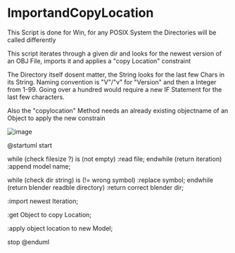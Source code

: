 # ImportandCopyLocation
This Script is done for Win, for any POSIX System the Directories will be called differently

This script iterates through a given dir and looks for the newest version of an OBJ File, imports it and applies a "copy Location" constraint

The Directory itself dosent matter, the String looks for the last few Chars in its String. Naming convention is "V"/"v" for "Version" and then a Integer from 1-99.
Going over a hundred would require a new IF Statement for the last few characters.

Also the "copylocation" Method needs an already existing objectname of an Object to apply the new constrain


![image](https://github.com/PaulPiper96/ImportandCopyLocation/assets/62021741/1d8d120e-48a5-4637-8c07-ab5a3297c525)



@startuml
start

while (check filesize ?) is (not empty)
  :read file;
endwhile (return iteration)
:append model name;

while (check dir string) is (!= wrong symbol)
  :replace symbol;
endwhile (return blender readble directory)
:return correct blender dir;

:import newest Iteration;

:get Object to copy Location;

:apply object location to new Model;

stop
@enduml
